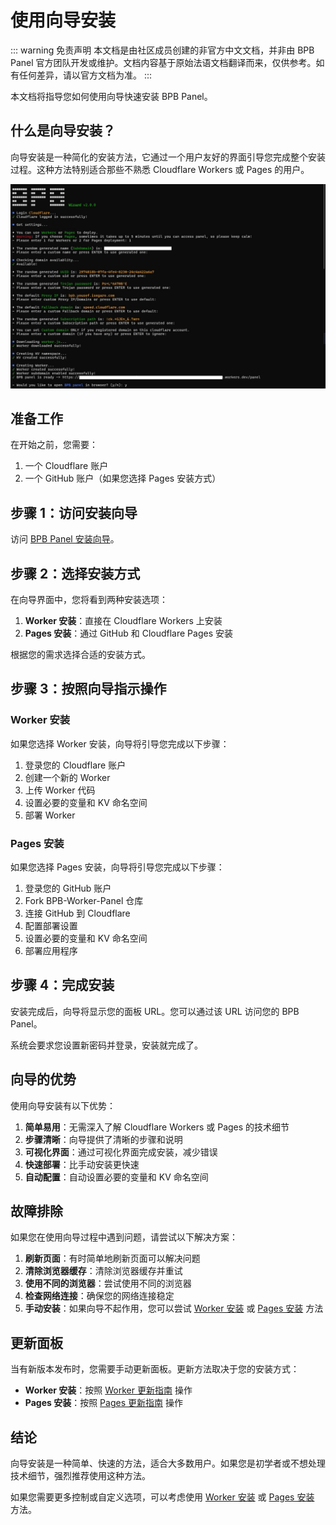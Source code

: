 # 使用向导安装

::: warning 免责声明
本文档是由社区成员创建的非官方中文文档，并非由 BPB Panel 官方团队开发或维护。文档内容基于原始法语文档翻译而来，仅供参考。如有任何差异，请以官方文档为准。
:::

本文档将指导您如何使用向导快速安装 BPB Panel。

## 什么是向导安装？

向导安装是一种简化的安装方法，它通过一个用户友好的界面引导您完成整个安装过程。这种方法特别适合那些不熟悉 Cloudflare Workers 或 Pages 的用户。

![向导](/images/wizard.jpg)

## 准备工作

在开始之前，您需要：

1. 一个 Cloudflare 账户
2. 一个 GitHub 账户（如果您选择 Pages 安装方式）

## 步骤 1：访问安装向导

访问 [BPB Panel 安装向导](https://bpb-wizard.pages.dev/)。

## 步骤 2：选择安装方式

在向导界面中，您将看到两种安装选项：

1. **Worker 安装**：直接在 Cloudflare Workers 上安装
2. **Pages 安装**：通过 GitHub 和 Cloudflare Pages 安装

根据您的需求选择合适的安装方式。

## 步骤 3：按照向导指示操作

### Worker 安装

如果您选择 Worker 安装，向导将引导您完成以下步骤：

1. 登录您的 Cloudflare 账户
2. 创建一个新的 Worker
3. 上传 Worker 代码
4. 设置必要的变量和 KV 命名空间
5. 部署 Worker

### Pages 安装

如果您选择 Pages 安装，向导将引导您完成以下步骤：

1. 登录您的 GitHub 账户
2. Fork BPB-Worker-Panel 仓库
3. 连接 GitHub 到 Cloudflare
4. 配置部署设置
5. 设置必要的变量和 KV 命名空间
6. 部署应用程序

## 步骤 4：完成安装

安装完成后，向导将显示您的面板 URL。您可以通过该 URL 访问您的 BPB Panel。

系统会要求您设置新密码并登录，安装就完成了。

## 向导的优势

使用向导安装有以下优势：

1. **简单易用**：无需深入了解 Cloudflare Workers 或 Pages 的技术细节
2. **步骤清晰**：向导提供了清晰的步骤和说明
3. **可视化界面**：通过可视化界面完成安装，减少错误
4. **快速部署**：比手动安装更快速
5. **自动配置**：自动设置必要的变量和 KV 命名空间

## 故障排除

如果您在使用向导过程中遇到问题，请尝试以下解决方案：

1. **刷新页面**：有时简单地刷新页面可以解决问题
2. **清除浏览器缓存**：清除浏览器缓存并重试
3. **使用不同的浏览器**：尝试使用不同的浏览器
4. **检查网络连接**：确保您的网络连接稳定
5. **手动安装**：如果向导不起作用，您可以尝试 [Worker 安装](worker-installation) 或 [Pages 安装](pages-upload-installation) 方法

## 更新面板

当有新版本发布时，您需要手动更新面板。更新方法取决于您的安装方式：

- **Worker 安装**：按照 [Worker 更新指南](worker-installation#更新面板) 操作
- **Pages 安装**：按照 [Pages 更新指南](pages-upload-installation#更新面板) 操作

## 结论

向导安装是一种简单、快速的方法，适合大多数用户。如果您是初学者或不想处理技术细节，强烈推荐使用这种方法。

如果您需要更多控制或自定义选项，可以考虑使用 [Worker 安装](worker-installation) 或 [Pages 安装](pages-upload-installation) 方法。
